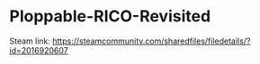 # Ploppable-RICO-Revisited

Steam link:
https://steamcommunity.com/sharedfiles/filedetails/?id=2016920607

